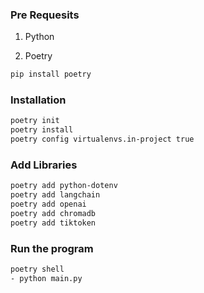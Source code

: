 ### Pre Requesits

1. Python

2. Poetry
``` bash
pip install poetry
```

### Installation
``` bash
poetry init
poetry install
poetry config virtualenvs.in-project true
```

### Add Libraries
``` bash
poetry add python-dotenv
poetry add langchain
poetry add openai
poetry add chromadb
poetry add tiktoken
```


### Run the program
``` bash
poetry shell
- python main.py
```